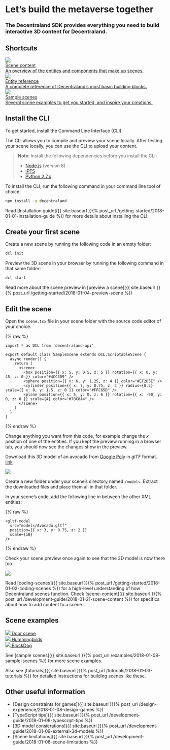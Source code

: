 # Let’s build the metaverse together

### The Decentraland SDK provides everything you need to build interactive 3D content for Decentraland.

## Shortcuts

<div class="shortcuts">
  <a href="{{ site.baseurl }}{% post_url /development-guide/2018-01-21-scene-content %}">
    <div>
      <div class="image"><img src="/images/home/1.png"/></div>
      <div class="title">Scene content</div>
      <div class="description">An overview of the entities and components that make up scenes.</div>
    </div>
  </a>
  <a href="{{ site.baseurl }}{% post_url /development-guide/2018-06-21-entity-interfaces %}">
    <div>
      <div class="image"><img src="/images/home/2.png"/></div>
      <div class="title">Entity reference</div>
      <div class="description">A complete reference of Decentraland’s most basic building blocks.</div>
    </div>
  </a>
  <a href="{{ site.baseurl }}{% post_url /examples/2018-01-08-sample-scenes %}">
    <div>
      <div class="image"><img src="/images/home/3.png"/></div>
      <div class="title">Sample scenes</div>
      <div class="description">Several scene examples to get you started, and inspire your creations.</div>
    </div>
  </a>
</div>

## Install the CLI

To get started, install the Command Line Interface (CLI).

The CLI allows you to compile and preview your scene locally. After testing your scene locally, you can use the CLI to upload your content.

> **Note**: Install the following dependencies before you install the CLI:
>
> - [Node.js](https://github.com/decentraland/cli#nodejs-installation) (version 8)
> - [IPFS](https://dist.ipfs.io/#go-ipfs)
> - [Python 2.7.x](https://www.python.org/downloads/)

To install the CLI, run the following command in your command line tool of choice:

```bash
npm install -g decentraland
```

Read [Installation guide]({{ site.baseurl }}{% post_url /getting-started/2018-01-01-installation-guide %}) for more details about installing the CLI.

## Create your first scene

Create a new scene by running the following code in an empty folder:

```bash
dcl init
```

Preview the 3D scene in your browser by running the following command in that same folder:

```bash
dcl start
```

Read more about the scene preview in [preview a scene]({{ site.baseurl }}{% post_url /getting-started/2018-01-04-preview-scene %})

## Edit the scene

Open the `scene.tsx` file in your scene folder with the source code editor of your choice.

{% raw %}
```tsx
import * as DCL from 'decentraland-api'

export default class SampleScene extends DCL.ScriptableScene {
  async render() {
    return (
      <scene>
        <box position={{ x: 5, y: 0.5, z: 5 }} rotation={{ x: 0, y: 45, z: 0 }} color="#4CC3D9" />
        <sphere position={{ x: 6, y: 1.25, z: 4 }} color="#EF2D5E" />
        <cylinder position={{ x: 7, y: 0.75, z: 3 }} radius={0.5} scale={{ x: 0, y: 1.5, z: 0 }} color="#FFC65D" />
        <plane position={{ x: 5, y: 0, z: 6 }} rotation={{ x: -90, y: 0, z: 0 }} scale={4} color="#7BC8A4" />
      </scene>
    )
  }
}
```
{% endraw %}

Change anything you want from this code, for example change the _x_ position of one of the entities. If you kept the preview running in a browser tab, you should now see the changes show in the preview.

Download this 3D model of an avocado from [Google Poly](https://poly.google.com) in _glTF_ format. [link](https://poly.google.com/view/cgLBGFfm5FU)

![](/images/media/landing_avocado_gltf.png)

Create a new folder under your scene’s directory named `/models`. Extract the downloaded files and place them all in that folder.

In your scene’s code, add the following line in between the other XML entities:

{% raw %}

```tsx
<gltf-model
  src="models/Avocado.gltf"
  position={{ x: 3, y: 0.75, z: 2 }}
  scale={10}
/>
```

{% endraw %}

Check your scene preview once again to see that the 3D model is now there too.

![](/images/media/landing_avocado_in_scene.png)

Read [coding-scenes]({{ site.baseurl }}{% post_url /getting-started/2018-01-02-coding-scenes %}) for a high-level understanding of how Decentraland scenes function. Check [scene-content]({{ site.baseurl }}{% post_url /development-guide/2018-01-21-scene-content %}) for specifics about how to add content to a scene.

## Scene examples

<div class="examples">
  <a href="https://github.com/decentraland/sample-scene-script">
    <div>
      <img src="/images/home/door.png"/>
      <span>Door scene</span>
    </div>
  </a>
  <a href="https://github.com/decentraland/sample-scene-array-of-entities">
    <div>
      <img src="/images/home/hummingbirds.png"/>
      <span>Hummingbirds</span>
    </div>
  </a>
  <a href="https://github.com/decentraland/sample-scene-Block-Dog">
    <div>
      <img src="/images/home/blockdog.png"/>
      <span>BlockDog</span>
    </div>
  </a>
</div>

See [sample scenes]({{ site.baseurl }}{% post_url /examples/2018-01-08-sample-scenes %}) for more scene examples.

Also see [tutorials]({{ site.baseurl }}{% post_url /tutorials/2018-01-03-tutorials %}) for detailed instructions for building scenes like these.

## Other useful information

- [Design constraints for games]({{ site.baseurl }}{% post_url /design-experience/2018-01-08-design-games %})
- [TypeScript tips]({{ site.baseurl }}{% post_url /development-guide/2018-01-08-typescript-tips %})
- [3D model consierations]({{ site.baseurl }}{% post_url /development-guide/2018-01-09-external-3d-models %})
- [Scene limitations]({{ site.baseurl }}{% post_url /development-guide/2018-01-06-scene-limitations %})
